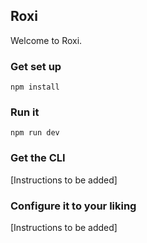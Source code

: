 ## Roxi

Welcome to Roxi.

### Get set up

`npm install`

### Run it

`npm run dev`

### Get the CLI

[Instructions to be added]

### Configure it to your liking

[Instructions to be added]

